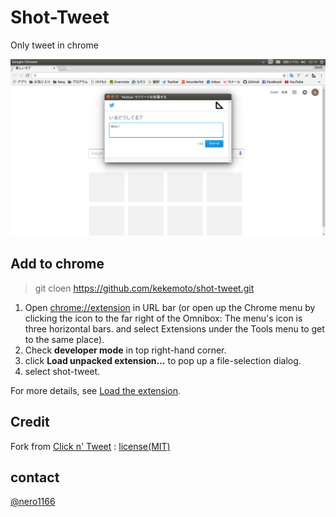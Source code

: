 # Shot-Tweet

Only tweet in chrome

  ![screen shot](./screenshot.png)

## Add to chrome

> git cloen https://github.com/kekemoto/shot-tweet.git

1. Open [chrome://extension](chrome://extension) in URL bar (or open up the Chrome menu by clicking the icon to the far right of the Omnibox:  The menu's icon is three horizontal bars. and select Extensions under the Tools menu to get to the same place). 
1. Check __developer mode__ in top right-hand corner. 
1. click __Load unpacked extension...__ to pop up a file-selection dialog.
1. select shot-tweet.

For more details, see [Load the extension](https://developer.chrome.com/extensions/getstarted#unpacked).

## Credit
Fork from [Click n' Tweet](https://github.com/dciccale/click-n-tweet) : [license(MIT)](https://github.com/dciccale/click-n-tweet/blob/master/LICENSE.txt)

## contact
[@nero1166](https://twitter.com/nero1166)

